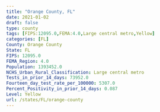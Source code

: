 ```yaml
---
title: "Orange County, FL"
date: 2021-01-02
draft: false
type: county
tags: [FIPS:12095.0,FEMA:4.0,Large central metro,Yellow]
categories: [FL]
County: Orange County
State: FL
FIPS: 12095.0
FEMA_Region: 4.0
Population: 1393452.0
NCHS_Urban_Rural_Classification: Large central metro
Tests_in_prior_14_days: 73952.0
Fourteen_day_test_rate_per_100000: 5307.0
Percent_Positivity_in_prior_14_days: 0.087
Level: Yellow
url: /states/FL/orange-county
---
```



